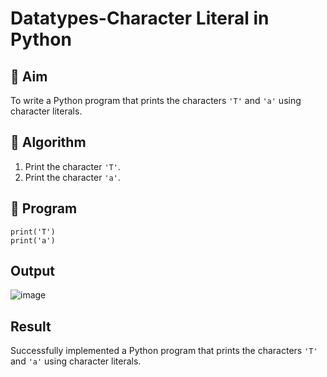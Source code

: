 # Datatypes-Character Literal in Python

## 🎯 Aim
To write a Python program that prints the characters `'T'` and `'a'` using character literals.

## 🧠 Algorithm
1. Print the character `'T'`.
2. Print the character `'a'`.

## 🧾 Program
```
print('T')
print('a')
```
## Output
![image](https://github.com/user-attachments/assets/90fc8032-6523-439d-a24b-906985954177)

## Result
Successfully implemented a Python program that prints the characters `'T'` and `'a'` using character literals.
